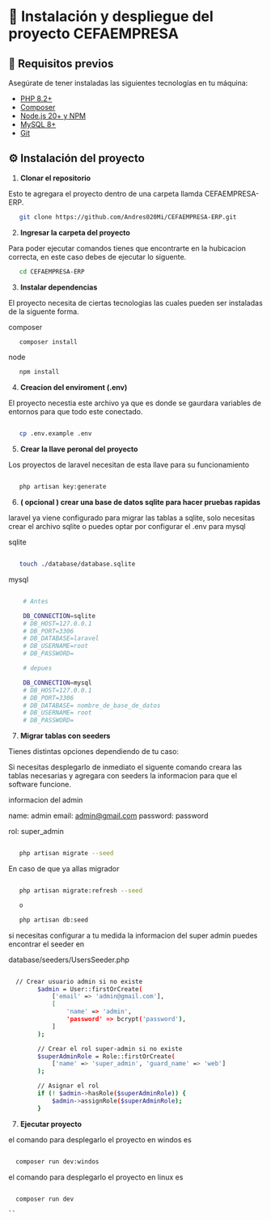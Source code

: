 # 🚀 Instalación  y despliegue del proyecto CEFAEMPRESA

## 📌 Requisitos previos

Asegúrate de tener instaladas las siguientes tecnologías en tu máquina:

- [PHP 8.2+](https://www.php.net/)
- [Composer](https://getcomposer.org/)
- [Node.js 20+ y NPM](https://nodejs.org/)
- [MySQL 8+](https://dev.mysql.com/downloads/mysql/)
- [Git](https://git-scm.com/)



## ⚙️ Instalación del proyecto

1. **Clonar el repositorio**

Esto te agregara el proyecto dentro de una carpeta llamda CEFAEMPRESA-ERP.

```bash
   git clone https://github.com/Andres020Mi/CEFAEMPRESA-ERP.git

```


2. **Ingresar la carpeta del proyecto**

Para poder ejecutar comandos tienes que encontrarte en la hubicacion correcta, en este caso debes de ejecutar lo siguente. 

```bash
   cd CEFAEMPRESA-ERP
```


3. **Instalar dependencias**

El proyecto necesita de ciertas tecnologias las cuales pueden ser instaladas de la siguente forma. 


composer 

```bash
   composer install
```

node 

```bash
   npm install

```

4. **Creacion del enviroment (.env)**

El proyecto necestia este archivo ya que es donde se gaurdara variables de entornos para que todo este conectado.

```bash

   cp .env.example .env

```


5. **Crear la llave peronal del proyecto**

Los proyectos de laravel necesitan de esta llave para su funcionamiento

```bash

   php artisan key:generate

```


6. **( opcional ) crear una base de datos sqlite para hacer pruebas rapidas**

 laravel ya viene configurado para migrar las tablas  a sqlite, solo necesitas crear el archivo sqlite o puedes optar por configurar el .env para mysql 


sqlite

```bash

   touch ./database/database.sqlite

```

mysql 

```bash

    # Antes 

    DB_CONNECTION=sqlite
    # DB_HOST=127.0.0.1
    # DB_PORT=3306
    # DB_DATABASE=laravel
    # DB_USERNAME=root
    # DB_PASSWORD=

    # depues

    DB_CONNECTION=mysql
    # DB_HOST=127.0.0.1
    # DB_PORT=3306
    # DB_DATABASE= nombre_de_base_de_datos
    # DB_USERNAME= root
    # DB_PASSWORD=

```





7. **Migrar tablas con seeders**

Tienes distintas opciones dependiendo de tu caso:

Si necesitas desplegarlo de inmediato el siguente comando creara las tablas necesarias y agregara con seeders la informacion para que el software funcione.

informacion del admin

name: admin
email: admin@gmail.com
password: password

rol: super_admin

```bash

   php artisan migrate --seed

```

En caso de que ya allas migrador

```bash

   php artisan migrate:refresh --seed

   o

   php artisan db:seed 
```

si necesitas configurar a tu medida la informacion del super admin puedes encontrar el seeder en 

database/seeders/UsersSeeder.php


```bash

  // Crear usuario admin si no existe
        $admin = User::firstOrCreate(
            ['email' => 'admin@gmail.com'],
            [
                'name' => 'admin',
                'password' => bcrypt('password'),
            ]
        );

        // Crear el rol super-admin si no existe
        $superAdminRole = Role::firstOrCreate(
            ['name' => 'super_admin', 'guard_name' => 'web']
        );

        // Asignar el rol
        if (! $admin->hasRole($superAdminRole)) {
            $admin->assignRole($superAdminRole);
        }

```





7. **Ejecutar proyecto**

el comando para desplegarlo el proyecto en windos es


```bash

  composer run dev:windos

```


el comando para desplegarlo el proyecto en linux es


```bash

  composer run dev
   
``